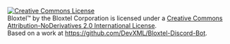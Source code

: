 





















<a rel="license" href="http://creativecommons.org/licenses/by-nc-nd/2.0/"><img alt="Creative Commons License" style="border-width:0" src="https://i.creativecommons.org/l/by-nc-nd/2.0/88x31.png" /></a><br /><span xmlns:dct="http://purl.org/dc/terms/" href="http://purl.org/dc/dcmitype/InteractiveResource" property="dct:title" rel="dct:type">Bloxtel™</span> by <span xmlns:cc="http://creativecommons.org/ns#" property="cc:attributionName">the Bloxtel Corporation</span> is licensed under a <a rel="license" href="http://creativecommons.org/licenses/by-nc-nd/4.0/">Creative Commons Attribution-NoDerivatives 2.0 International License</a>.<br />Based on a work at <a xmlns:dct="http://purl.org/dc/terms/" href="https://github.com/DevXML/Bloxtel-Discord-Bot" rel="dct:source">https://github.com/DevXML/Bloxtel-Discord-Bot</a>.


